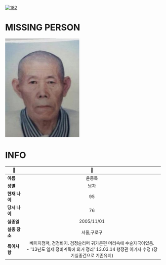[![182](https://img.shields.io/badge/%EC%8B%A4%EC%A2%85%EC%8B%A0%EA%B3%A0%EB%8A%94%20%EA%B5%AD%EB%B2%88%EC%97%86%EC%9D%B4-182-blue)](http://safe182.go.kr/index.do)

# MISSING PERSON

<img src="./missing_person.jpg">

# INFO

|🔑|💎|
|--|:--:|
|**이름**|윤종득|
|**성별**|남자|
|**현재 나이**|95|
|**당시 나이**|76|
|**실종일**|2005/11/01|
|**실종 장소**|서울,구로구|
|**특이사항**|베이지점퍼, 검정바지. 검정슬리퍼 귀가큰편 머리속에 수술자국이있음.</br>- '13년도 일제 정비계획에 의거 정리' 13.03.14 행정관 이기자 수정 (장기실종건으로 기존유지)|
